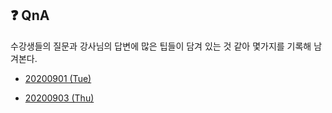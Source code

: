 ## ❓ QnA

수강생들의 질문과 강사님의 답변에 많은 팁들이 담겨 있는 것 같아 몇가지를 기록해 남겨본다.

- [20200901 (Tue)](./20200901.md)

- [20200903 (Thu)](./20200903.md)
